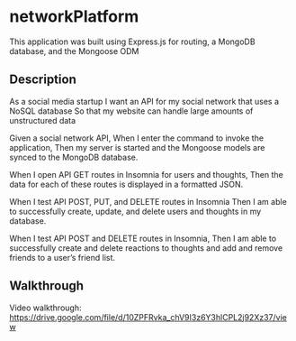 # networkPlatform

This application was built using Express.js for routing, a MongoDB database, and the Mongoose ODM

## Description

As a social media startup
I want an API for my social network that uses a NoSQL database
So that my website can handle large amounts of unstructured data

Given a social network API,
When I enter the command to invoke the application,
Then my server is started and the Mongoose models are synced to the MongoDB database.

When I open API GET routes in Insomnia for users and thoughts,
Then the data for each of these routes is displayed in a formatted JSON.

When I test API POST, PUT, and DELETE routes in Insomnia
Then I am able to successfully create, update, and delete users and thoughts in my database.

When I test API POST and DELETE routes in Insomnia,
Then I am able to successfully create and delete reactions to thoughts and add and remove friends to a user’s friend list.



## Walkthrough

Video walkthrough: https://drive.google.com/file/d/10ZPFRvka_chV9I3z6Y3hlCPL2j92Xz37/view
